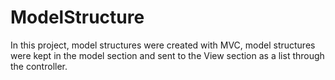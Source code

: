 # ModelStructure
In this project, model structures were created with MVC, model structures were kept in the model section and sent to the View section as a list through the controller.
